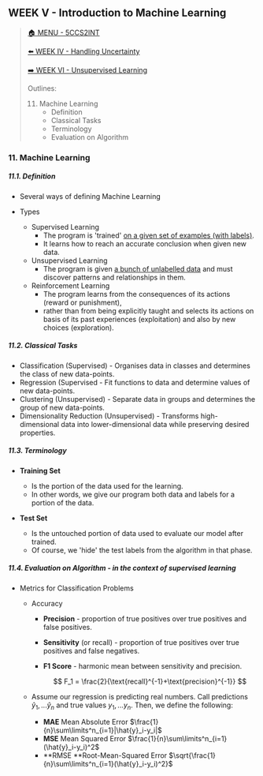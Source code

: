 ## WEEK V - Introduction to Machine Learning

>[🏠 MENU - 5CCS2INT](year2/5ccs2int.md)
>
>[⬅️ WEEK IV - Handling Uncertainty](year2/5ccs2int/w4.md)
>
>[➡️ WEEK VI - Unsupervised Learning](year2/5ccs2int/w6.md)
>
>Outlines:
>
>11. Machine Learning
>       - Definition
>       - Classical Tasks
>       - Terminology
>       - Evaluation on Algorithm

### 11. Machine Learning

##### 11.1. Definition

- Several ways of defining Machine Learning

- Types

  - Supervised Learning
    - The program is 'trained' <u>on a given set of examples (with labels)</u>. 
    - It learns how to reach an accurate conclusion when given new data.
  - Unsupervised Learning
    - The program is given <u>a bunch of unlabelled data</u> and must discover patterns and relationships in them.
  - Reinforcement Learning
    - The program learns from the consequences of its actions (reward or punishment), 
    - rather than from being explicitly taught and selects its actions on basis of its past experiences (exploitation) and also by new choices (exploration).


##### 11.2. Classical Tasks

- Classification (Supervised) - Organises data in classes and determines the class of new data-points.
- Regression (Supervised - Fit functions to data and determine values of new data-points. 
- Clustering (Unsupervised) - Separate data in groups and determines the group of new data-points.
- Dimensionality Reduction (Unsupervised) - Transforms high-dimensional data into lower-dimensional data while preserving desired properties.

##### 11.3. Terminology

- **Training Set**

  - Is the portion of the data used for the learning. 
  - In other words, we give our program both data and labels for a portion of the data.
- **Test Set**

  - Is the untouched portion of data used to evaluate our model after trained. 
  - Of course, we 'hide' the test labels from the algorithm in that phase.

##### 11.4. Evaluation on Algorithm - in the context of *supervised learning*

- Metrics for Classification Problems

  - Accuracy
    - **Precision** - proportion of true positives over true positives and false positives. 
    - **Sensitivity** (or recall) - proportion of true positives over true positives and false negatives.
    - **F1 Score** - harmonic mean between sensitivity and precision. 

      $$
      F_1 = \frac{2}{\text{recall}^{-1}+\text{precision}^{-1}}
      $$

  - Assume our regression is predicting real numbers. Call predictions $\hat{y}_1,...\hat{y}_n$ and true values $y_1,...y_n$​. Then, we define the following:

    - **MAE** Mean Absolute Error $\frac{1}{n}\sum\limits^n_{i=1}|\hat{y}_i-y_i|$
    - **MSE** Mean Squared Error $\frac{1}{n}\sum\limits^n_{i=1}(\hat{y}_i-y_i)^2$
    - **RMSE **Root-Mean-Squared Error $\sqrt{\frac{1}{n}\sum\limits^n_{i=1}(\hat{y}_i-y_i)^2}$

    
  
    
